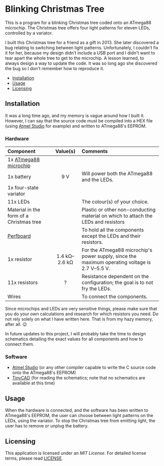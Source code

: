 # Blinking Christmas Tree
This is a program for a blinking Christmas tree coded onto an ATmega88 microchip. The Christmas tree offers four light patterns for eleven LEDs, controlled by a variator.

I built this Christmas tree for a friend as a gift in 2013. She later discovered a bug relating to switching between light patterns. Unfortunately, I couldn't fix it for her, because my design didn't include a USB port and I didn't want to tear apart the whole tree to get to the microchip. A lesson learned, to always design a way to update the code. It was so long ago she discovered the bug so I don't remember how to reproduce it.

* [Installation](#installation)
* [Usage](#usage)
* [Licensing](#licensing)

## Installation
It was a long time ago, and my memory is vague around how I built it. However, I can say that the source code must be compiled into a HEX file (using [Atmel Studio][2] for example) and written to ATmega88's EEPROM.

### Hardware
Component | Value(s) | Comments
:--- | :---: | :---
1x [ATmega88 microchip][1] | |
1x battery | 9&nbsp;V | Will power both the ATmega88 and the LEDs.
1x four-state variator | |
11x LEDs | | The colour(s) of your choice.
Material in the form of a Christmas tree | | Plastic or other non-conducting material on which to attach the LEDs and resistors
[Perfboard][4] | | To hold all the components except the LEDs and their resistors.
1x resistor | 1.4&nbsp;kΩ&ndash;2.6&nbsp;kΩ | For the ATmega88 microchip's power supply, since the maximum operating voltage is 2.7&nbsp;V&ndash;5.5&nbsp;V.
11x resistors | ? | Resistance dependent on the configuration; the goal is to not fry the LEDs.
Wires | | To connect the components.

Since microchips and LEDs are very sensitive things, please make sure that you do your own calculations and research for which resistors you need. Do not rely solely on what I have written here. That is from my hazy memory, after all. :wink:

In future updates to this project, I will probably take the time to design schematics detailing the exact values for all components and how to connect them.

### Software
* [Atmel Studio][2] (or any other compiler capable to write the C source code onto the ATmega88's EEPROM)
* [TinyCAD][3] (for reading the schematics; note that no schematics are available at this time)

## Usage
When the hardware is connected, and the software has been written to ATmega88's EEPROM, the user can choose between light patterns on the LEDs, using the variator. To stop the Christmas tree from emitting light, the user has to remove or unplug the battery.

## Licensing
This application is licensed under an *MIT License*. For detailed license terms, please read [LICENSE][5].

[1]: http://www.microchip.com/wwwproducts/en/ATmega88
[2]: https://www.microchip.com/mplab/avr-support/atmel-studio-7
[3]: https://sourceforge.net/projects/tinycad/
[4]: https://en.wikipedia.org/wiki/Perfboard
[5]: LICENSE
